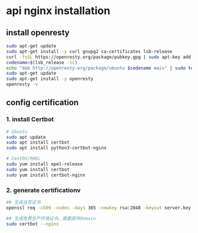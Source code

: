 # api nginx installation

## install openresty
```bash
sudo apt-get update
sudo apt-get install -y curl gnupg2 ca-certificates lsb-release
curl -fsSL https://openresty.org/package/pubkey.gpg | sudo apt-key add -
codename=$(lsb_release -sc)
echo "deb http://openresty.org/package/ubuntu $codename main" | sudo tee /etc/apt/sources.list.d/openresty.list
sudo apt-get update
sudo apt-get install -y openresty
openresty -v
```

## config certification

### 1. install Certbot
```bash
# Ubuntu
sudo apt update
sudo apt install certbot
sudo apt install python3-certbot-nginx

# CentOS/RHEL
sudo yum install epel-release
sudo yum install certbot
sudo yum install certbot-nginx
```

### 2. generate certificationv

```bash
## 生成自签证书
openssl req -x509 -nodes -days 365 -newkey rsa:2048 -keyout server.key -out server.crt

## 生成免费生产环境证书。需要提供domain
sudo certbot --nginx
```